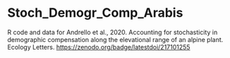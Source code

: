 # Stoch_Demogr_Comp_Arabis
R code and data for Andrello et al., 2020. Accounting for stochasticity in demographic compensation along the elevational range of an alpine plant. Ecology Letters.
https://zenodo.org/badge/latestdoi/217101255

